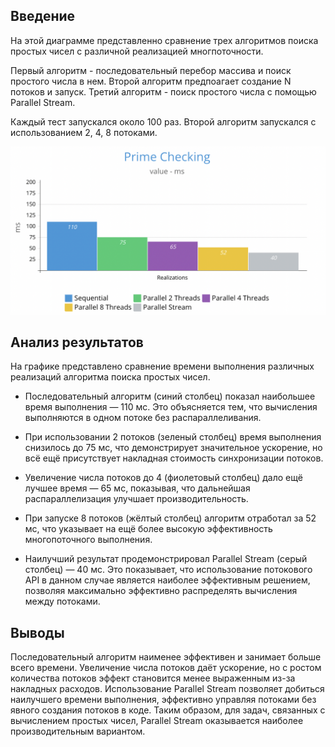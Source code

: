 ## Введение
На этой диаграмме представленно сравнение трех алгоритмов 
поиска простых чисел с различной реализацией многпоточности.

Первый алгоритм - последовательный перебор массива и поиск простого числа в нем.
Второй алгоритм предпоагает создание N потоков и запуск.
Третий алгоритм - поиск простого числа с помощью Parallel Stream.

Каждый тест запускался около 100 раз.
Второй алгоритм запускался с использованием 2, 4, 8 потоками.

<img src="Screenshot 2025-03-02 at 13.11.08.png">

## Анализ результатов
На графике представлено сравнение времени выполнения различных реализаций алгоритма поиска простых чисел.

- Последовательный алгоритм (синий столбец) показал наибольшее время выполнения — 110 мс. Это объясняется тем, что вычисления выполняются в одном потоке без распараллеливания.

- При использовании 2 потоков (зеленый столбец) время выполнения снизилось до 75 мс, что демонстрирует значительное ускорение, но всё ещё присутствует накладная стоимость синхронизации потоков.

- Увеличение числа потоков до 4 (фиолетовый столбец) дало ещё лучшее время — 65 мс, показывая, что дальнейшая распараллелизация улучшает производительность.

- При запуске 8 потоков (жёлтый столбец) алгоритм отработал за 52 мс, что указывает на ещё более высокую эффективность многопоточного выполнения.

- Наилучший результат продемонстрировал Parallel Stream (серый столбец) — 40 мс. Это показывает, что использование потокового API в данном случае является наиболее эффективным решением, позволяя максимально эффективно распределять вычисления между потоками.

## Выводы
Последовательный алгоритм наименее эффективен и занимает больше всего времени.
Увеличение числа потоков даёт ускорение, но с ростом количества потоков эффект становится менее выраженным из-за накладных расходов.
Использование Parallel Stream позволяет добиться наилучшего времени выполнения, эффективно управляя потоками без явного создания потоков в коде.
Таким образом, для задач, связанных с вычислением простых чисел, Parallel Stream оказывается наиболее производительным вариантом.

